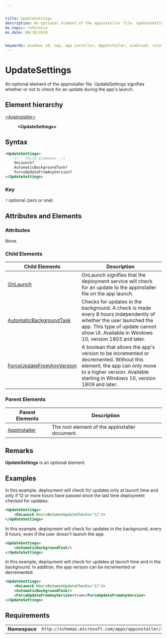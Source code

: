```yaml
---


title: UpdateSettings
description: An optional element of the appinstaller file. UpdateSettings signifies whether or not to check for an update during the app's launch. 
ms.topic: reference
ms.date: 06/10/2019


keywords: windows 10, uwp, app installer, AppInstaller, sideload, related set, optional packages
---
```


# UpdateSettings

An optional element of the appinstaller file. UpdateSettings signifies whether or not to check for an update during the app's launch. 

## Element hierarchy

<dl>
<dt><a href="element-appinstaller.md">&lt;AppInstaller&gt;</a></dt>
<dd>
    <dl>
        <dt><b>&lt;UpdateSettings&gt;</b></dt>
    </dl>
</dd>
</dl>

## Syntax
``` xml 
<UpdateSettings>
    <!-- Child elements -->
    OnLaunch?
    AutomaticBackgroundTask?
    ForceUpdateFromAnyVersion?
</UpdateSettings>
```

### Key
`?` optional (zero or one)


## Attributes and Elements

### Attributes

None.


### Child Elements

<Include links to child elements>

| Child Elements | Description |
|----------------|-------------|
| [OnLaunch](element-onlaunch.md) |  OnLaunch signifies that the deployment service will check for an update to the appinstaller file on the app launch. |
| [AutomaticBackgroundTask](element-automatic-background-task.md) |Checks for updates in the background. A check is made every 8 hours independently of whether the user launched the app. This type of update cannot show UI. Available in Windows 10, version 1803 and later. |
| [ForceUpdateFromAnyVersion](element-force-update-from-any-version.md) |A boolean that allows the app's version to be incremented or decremented. Without this element, the app can only move to a higher version. Available starting in Windows 10, version 1809 and later. |

### Parent Elements

| Parent Elements | Description |
|-----------------|-------------|
| [AppInstaller](element-appinstaller.md) | The root element of the appinstaller document. |

## Remarks
**UpdateSettings** is an optional element. 

## Examples

In this example, deployment will check for updates only at launch time and only if 12 or more hours have passed since the last time deployment checked for updates.

``` xml    
<UpdateSettings>
    <OnLaunch HoursBetweenUpdateChecks="12"/>
</UpdateSettings>
```

In this example, deployment will check for updates in the background, every 8 hours, even if the user doesn't launch the app.

``` xml  
<UpdateSettings>
    <AutomaticBackgroundTask/>
</UpdateSettings>
```

In this example, deployment will check for updates at launch time and in the background. In addition, the app version can be incremented or decremented.

``` xml  
<UpdateSettings>
    <OnLaunch HoursBetweenUpdateChecks="12"/>
    <AutomaticBackgroundTask/>
    <ForceUpdateFromAnyVersion>true</ForceUpdateFromAnyVersion>
</UpdateSettings>
```


## Requirements

|               |                                                             |
|---------------|-------------------------------------------------------------|
| **Namespace** | `http://schemas.microsoft.com/appx/appinstaller/2017/2` |

